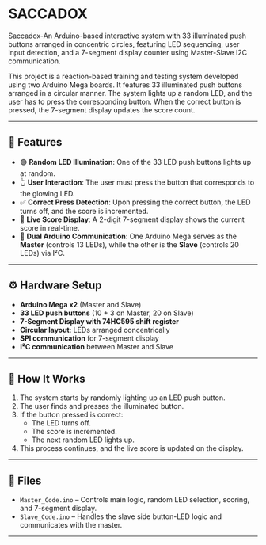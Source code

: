 # SACCADOX
Saccadox-An Arduino-based interactive system with 33 illuminated push buttons arranged in concentric circles, featuring LED sequencing, user input detection, and a 7-segment display counter using Master-Slave I2C communication.


This project is a reaction-based training and testing system developed using two Arduino Mega boards. It features 33 illuminated push buttons arranged in a circular manner. The system lights up a random LED, and the user has to press the corresponding button. When the correct button is pressed, the 7-segment display updates the score count.

---

## 🚀 Features

- 🟢 **Random LED Illumination**: One of the 33 LED push buttons lights up at random.
- 👆 **User Interaction**: The user must press the button that corresponds to the glowing LED.
- ✅ **Correct Press Detection**: Upon pressing the correct button, the LED turns off, and the score is incremented.
- 🔢 **Live Score Display**: A 2-digit 7-segment display shows the current score in real-time.
- 🔄 **Dual Arduino Communication**: One Arduino Mega serves as the **Master** (controls 13 LEDs), while the other is the **Slave** (controls 20 LEDs) via I²C.

---

## ⚙️ Hardware Setup

- **Arduino Mega x2** (Master and Slave)
- **33 LED push buttons** (10 + 3 on Master, 20 on Slave)
- **7-Segment Display with 74HC595 shift register**
- **Circular layout**: LEDs arranged concentrically
- **SPI communication** for 7-segment display
- **I²C communication** between Master and Slave

---

## 🔧 How It Works

1. The system starts by randomly lighting up an LED push button.
2. The user finds and presses the illuminated button.
3. If the button pressed is correct:
    - The LED turns off.
    - The score is incremented.
    - The next random LED lights up.
4. This process continues, and the live score is updated on the display.

---

## 📁 Files

- `Master_Code.ino` – Controls main logic, random LED selection, scoring, and 7-segment display.
- `Slave_Code.ino` – Handles the slave side button-LED logic and communicates with the master.

---

